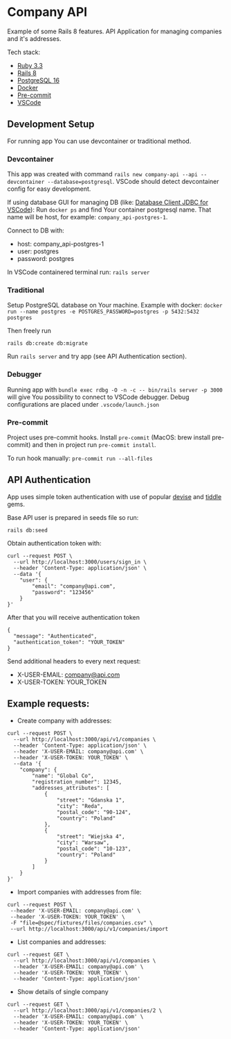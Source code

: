 # Company API

Example of some Rails 8 features. API Application for managing companies and it's addresses.

Tech stack:
* [Ruby 3.3](https://www.ruby-lang.org/)
* [Rails 8](https://rubyonrails.org)
* [PostgreSQL 16](https://www.postgresql.org)
* [Docker](https://www.docker.com)
* [Pre-commit](https://pre-commit.com)
* [VSCode](https://code.visualstudio.com)

## Development Setup

For running app You can use devcontainer or traditional method.

### Devcontainer

This app was created with command `rails new company-api --api --devcontainer --database=postgresql`.
VSCode should detect devcontainer config for easy development.

If using database GUI for managing DB (like: [Database Client JDBC for VSCode](https://marketplace.visualstudio.com/items?itemName=cweijan.dbclient-jdbc)): Run `docker ps` and find Your container postgresql name. That name will be host, for example: `company_api-postgres-1`.

Connect to DB with:
* host: company_api-postgres-1
* user: postgres
* password: postgres

In VSCode containered terminal run: `rails server`

### Traditional

Setup PostgreSQL database on Your machine. Example with docker: `docker run --name postgres -e POSTGRES_PASSWORD=postgres -p 5432:5432 postgres`

Then freely run
```
rails db:create db:migrate
```

Run `rails server` and try app (see API Authentication section).

### Debugger

Running app with `bundle exec rdbg -O -n -c -- bin/rails server -p 3000` will give You possibility to connect to VSCode debugger. Debug configurations are placed under `.vscode/launch.json`

### Pre-commit

Project uses pre-commit hooks. Install `pre-commit` (MacOS: brew install pre-commit) and then in project run `pre-commit install`.

To run hook manually: `pre-commit run --all-files`

## API Authentication

App uses simple token authentication with use of popular [devise](https://github.com/heartcombo/devise) and [tiddle](https://github.com/adamniedzielski/tiddle) gems.

Base API user is prepared in seeds file so run:
```
rails db:seed
```

Obtain authentication token with:
```
curl --request POST \
  --url http://localhost:3000/users/sign_in \
  --header 'Content-Type: application/json' \
  --data '{
	"user": {
		"email": "company@api.com",
		"password": "123456"
	}
}'
```

After that you will receive authentication token
```
{
  "message": "Authenticated",
  "authentication_token": "YOUR_TOKEN"
}
```

Send additional headers to every next request:
* X-USER-EMAIL: company@api.com
* X-USER-TOKEN: YOUR_TOKEN

## Example requests:

* Create company with addresses:
```
curl --request POST \
  --url http://localhost:3000/api/v1/companies \
  --header 'Content-Type: application/json' \
  --header 'X-USER-EMAIL: company@api.com' \
  --header 'X-USER-TOKEN: YOUR_TOKEN' \
  --data '{
	"company": {
		"name": "Global Co",
		"registration_number": 12345,
		"addresses_attributes": [
			{
				"street": "Gdanska 1",
				"city": "Reda",
				"postal_code": "90-124",
				"country": "Poland"
			},
			{
				"street": "Wiejska 4",
				"city": "Warsaw",
				"postal_code": "10-123",
				"country": "Poland"
			}
		]
	}
}'
```

* Import companies with addresses from file:
```
curl --request POST \
 --header 'X-USER-EMAIL: company@api.com' \
 --header 'X-USER-TOKEN: YOUR_TOKEN' \
 -F "file=@spec/fixtures/files/companies.csv" \
 --url http://localhost:3000/api/v1/companies/import
```

* List companies and addresses:
```
curl --request GET \
  --url http://localhost:3000/api/v1/companies \
  --header 'X-USER-EMAIL: company@api.com' \
  --header 'X-USER-TOKEN: YOUR_TOKEN' \
  --header 'Content-Type: application/json'
```

* Show details of single company
```
curl --request GET \
  --url http://localhost:3000/api/v1/companies/2 \
  --header 'X-USER-EMAIL: company@api.com' \
  --header 'X-USER-TOKEN: YOUR_TOKEN' \
  --header 'Content-Type: application/json'
```
